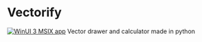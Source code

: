# Vectorify
[![WinUI 3 MSIX app](https://github.com/Tresillo2017/Vectorify/actions/workflows/build.yml/badge.svg)](https://github.com/Tresillo2017/Vectorify/actions/workflows/build.yml)
Vector drawer and calculator made in python
